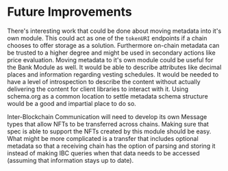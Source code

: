 # Future Improvements

There's interesting work that could be done about moving metadata into it's own module. This could act as one of the `tokenURI` endpoints if a chain chooses to offer storage as a solution. Furthermore on-chain metadata can be trusted to a higher degree and might be used in secondary actions like price evaluation. Moving metadata to it's own module could be useful for the Bank Module as well. It would be able to describe attributes like decimal places and information regarding vesting schedules. It would be needed to have a level of introspection to describe the content without actually delivering the content for client libraries to interact with it. Using schema.org as a common location to settle metadata schema structure would be a good and impartial place to do so.

Inter-Blockchain Communication will need to develop its own Message types that allow NFTs to be transferred across chains. Making sure that spec is able to support the NFTs created by this module should be easy. What might be more complicated is a transfer that includes optional metadata so that a receiving chain has the option of parsing and storing it instead of making IBC queries when that data needs to be accessed (assuming that information stays up to date).
